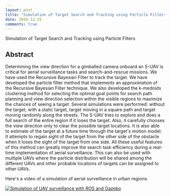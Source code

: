 ```yaml
---
layout: post
title: "Simulation of Target Search and Tracking using Particle Filters"
date: 2016-12-25
comments: true
---
```


Simulation of Target Search and Tracking using Particle Filters

## Abstract

Determining the view direction for a gimballed camera onboard an S-UAV is critical for aerial surveillance tasks and search-and-rescue missions. We have used the Recursive Bayesian Filter to track the target. We have developed the particle filter method that implements an approximation of the Recursive Bayesian Filter technique. We also developed the k-medoids clustering method for selecting the optimal goal points for search path planning and view direction selection within the visible regions to maximize the chances of seeing a target. Several simulations were performed: without the target, with a static target, target moving in a square path and target moving randomly along the streets. The S-UAV tries to explore and does a full search of the entire region if it loses the target. Also, it carefully chooses the view direction only to clear the possible target locations. It is also able to estimate of the target at a future time through the target's motion model. It attempts to regain sight of the target from the other side of the obstacle when it loses the sight of the target from one side. All these useful features of this method can greatly improve the search task efficiency during a real-time implementation of aerial surveillance. This can also be used with multiple UAVs where the particle distribution will be shared among the different UAVs and other probable locations of targets can be assigned to other UAVs.

Here's a video of a simulation of aerial surveillance in urban regions.

[![Simulation of UAV surveillance with ROS and Gazebo](http://img.youtube.com/vi/3aeWXLxOzbw/0.jpg)](https://youtu.be/3aeWXLxOzbw "Simulation of Target Search and Tracking using Particle Filters")    




